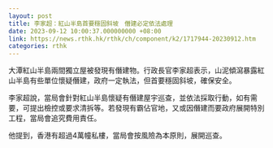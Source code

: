 ```yaml
---
layout: post
title: 李家超：紅山半島首要穩固斜坡　僭建必定依法處理
date: 2023-09-12 10:00:37.000000000 +08:00
link: https://news.rthk.hk/rthk/ch/component/k2/1717944-20230912.htm
categories: rthk
---
```


大潭紅山半島兩間獨立屋被發現有僭建物。行政長官李家超表示，山泥傾瀉暴露紅山半島有些單位懷疑僭建，政府一定執法，但首要穩固斜坡，確保安全。

李家超說，當局會針對紅山半島懷疑有僭建屋宇巡查，並依法採取行動，如有需要，可提出檢控或要求清拆等。若發現有霸佔官地，又或因僭建而要政府展開特別工程，當局會追究費用責任。

他提到，香港有超過4萬幢私樓，當局會按風險為本原則，展開巡查。
